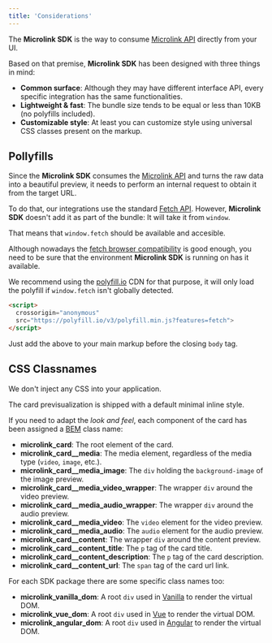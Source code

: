```yaml
---
title: 'Considerations'
--- 
```


The **Microlink SDK** is the way to consume [Microlink API](/docs/api) directly from your UI.

Based on that premise, **Microlink SDK** has been designed with three things in mind:

* **Common surface**: Although they may have different interface API, every specific integration has the same functionalities.
* **Lightweight & fast**: The bundle size tends to be equal or less than 10KB (no polyfills included).
* **Customizable style**: At least you can customize style using universal CSS classes present on the markup.

## Pollyfills

Since the **Microlink SDK** consumes the [Microlink API](/docs/api) and turns the raw data into a beautiful preview, it needs to perform an internal request to obtain it from the target URL.

To do that, our integrations use the standard [Fetch API](https://developer.mozilla.org/es/docs/Web/API/Fetch_API). However, **Microlink SDK** doesn't add it as part of the bundle: It will take it from `window`.

That means that `window.fetch` should be available and accesible.

Although nowadays the [fetch browser compatibility](https://caniuse.com/#search=fetch) is good enough, you need to be sure that the environment **Microlink SDK** is running on has it available.

We recommend using the [polyfill.io](https://polyfill.io/v3/) CDN for that purpose, it will only load the polyfill if `window.fetch` isn't globally detected.

```html
<script>
  crossorigin="anonymous" 
  src="https://polyfill.io/v3/polyfill.min.js?features=fetch">
</script>
```

Just add the above to your main markup before the closing `body` tag.

## CSS Classnames

We don't inject any CSS into your application. 

The card previsualization is shipped with a default minimal inline style.

If you need to adapt the *look and feel*, each component of the card has been assigned a [BEM](http://getbem.com/introduction) class name:

* **microlink_card**: The root element of the card.
* **microlink_card__media**: The media element, regardless of the media type (`video`, `image`, etc.).
* **microlink_card__media_image**: The `div` holding the `background-image` of the image preview.
* **microlink_card__media_video_wrapper**: The wrapper `div` around the video preview.
* **microlink_card__media_audio_wrapper**: The wrapper `div` around the audio preview.
* **microlink_card__media_video**: The `video` element for the video preview.
* **microlink_card__media_audio**: The `audio` element for the audio preview.
* **microlink_card__content**: The wrapper `div` around the content preview.
* **microlink_card__content_title**: The `p` tag of the card title.
* **microlink_card__content_description**: The `p` tag of the card description.
* **microlink_card__content_url**: The `span` tag of the card url link.

For each SDK package there are some specific class names too:

* **microlink_vanilla_dom**: A root `div` used in [Vanilla](/docs/sdk/integrations/vanilla) to render the virtual DOM.
* **microlink_vue_dom**: A root `div` used in [Vue](/docs/sdk/integrations/vue) to render the virtual DOM.
* **microlink_angular_dom**: A root `div` used in [Angular](/docs/sdk/integrations/angular) to render the virtual DOM.
